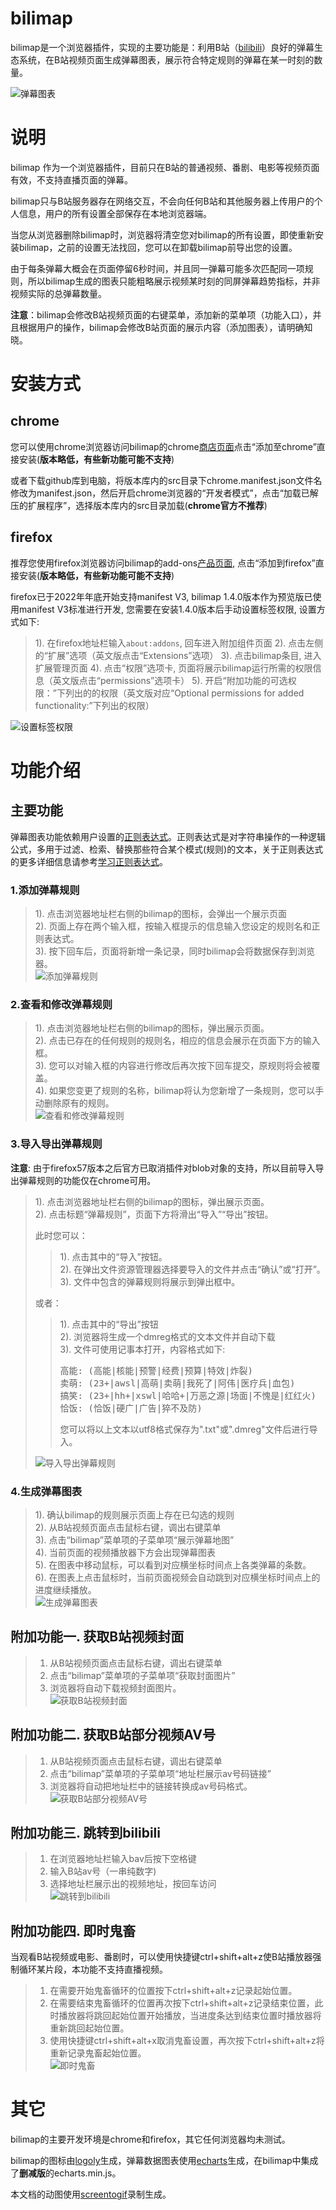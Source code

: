 # bilimap

bilimap是一个浏览器插件，实现的主要功能是：利用B站（[bilibili](https://www.bilibili.com/)）良好的弹幕生态系统，在B站视频页面生成弹幕图表，展示符合特定规则的弹幕在某一时刻的数量。

![弹幕图表](https://nightstream.github.io/bilimap/images/0_charts.png)

# 说明

bilimap 作为一个浏览器插件，目前只在B站的普通视频、番剧、电影等视频页面有效，不支持直播页面的弹幕。

bilimap只与B站服务器存在网络交互，不会向任何B站和其他服务器上传用户的个人信息，用户的所有设置全部保存在本地浏览器端。

当您从浏览器删除bilimap时，浏览器将清空您对bilimap的所有设置，即使重新安装bilimap，之前的设置无法找回，您可以在卸载bilimap前导出您的设置。

由于每条弹幕大概会在页面停留6秒时间，并且同一弹幕可能多次匹配同一项规则，所以bilimap生成的图表只能粗略展示视频某时刻的同屏弹幕趋势指标，并非视频实际的总弹幕数量。

**注意**：bilimap会修改B站视频页面的右键菜单，添加新的菜单项（功能入口），并且根据用户的操作，bilimap会修改B站页面的展示内容（添加图表），请明确知晓。


# 安装方式

## chrome

您可以使用chrome浏览器访问bilimap的chrome[商店页面](https://chrome.google.com/webstore/detail/bilimap/akmhahadmmjoidckjonlcbepkaloihed)点击“添加至chrome”直接安装(__版本略低，有些新功能可能不支持__)

或者下载github库到电脑，将版本库内的src目录下chrome.manifest.json文件名修改为manifest.json，然后开启chrome浏览器的“开发者模式”，点击“加载已解压的扩展程序”，选择版本库内的src目录加载(__chrome官方不推荐__)

## firefox

推荐您使用firefox浏览器访问bilimap的add-ons[产品页面](https://addons.mozilla.org/zh-CN/firefox/addon/bilimap/), 点击“添加到firefox”直接安装(__版本略低，有些新功能可能不支持__)

firefox已于2022年年底开始支持manifest V3, bilimap 1.4.0版本作为预览版已使用manifest V3标准进行开发, 您需要在安装1.4.0版本后手动设置标签权限, 设置方式如下:

> 1). 在firefox地址栏输入`about:addons`, 回车进入附加组件页面
> 2). 点击左侧的“扩展”选项（英文版点击“Extensions”选项）
> 3). 点击bilimap条目, 进入扩展管理页面
> 4). 点击“权限”选项卡, 页面将展示bilimap运行所需的权限信息（英文版点击“permissions”选项卡）
> 5). 开启“附加功能的可选权限：”下列出的的权限（英文版对应“Optional permissions for added functionality:”下列出的权限）

![设置标签权限](https://nightstream.github.io/bilimap/images/5_setpermission.gif)


# 功能介绍

## 主要功能

弹幕图表功能依赖用户设置的[正则表达式](https://baike.baidu.com/item/%E6%AD%A3%E5%88%99%E8%A1%A8%E8%BE%BE%E5%BC%8F/1700215?fr=aladdin)。正则表达式是对字符串操作的一种逻辑公式，多用于过滤、检索、替换那些符合某个模式(规则)的文本，关于正则表达式的更多详细信息请参考[学习正则表达式](https://www.runoob.com/regexp/regexp-syntax.html)。

### 1.添加弹幕规则

> 1). 点击浏览器地址栏右侧的bilimap的图标，会弹出一个展示页面  
> 2). 页面上存在两个输入框，按输入框提示的信息输入您设定的规则名和正则表达式。  
> 3). 按下回车后，页面将新增一条记录，同时bilimap会将数据保存到浏览器。  
> ![添加弹幕规则](https://nightstream.github.io/bilimap/images/1_addrule.gif)

### 2.查看和修改弹幕规则

> 1). 点击浏览器地址栏右侧的bilimap的图标，弹出展示页面。  
> 2). 点击已存在的任何规则的规则名，相应的信息会展示在页面下方的输入框。  
> 3). 您可以对输入框的内容进行修改后再次按下回车提交，原规则将会被覆盖。  
> 4). 如果您变更了规则的名称，bilimap将认为您新增了一条规则，您可以手动删除原有的规则。  
> ![查看和修改弹幕规则](https://nightstream.github.io/bilimap/images/2_editrule.gif)

### 3.导入导出弹幕规则

**注意**: 由于firefox57版本之后官方已取消插件对blob对象的支持，所以目前导入导出弹幕规则的功能仅在chrome可用。

> 1). 点击浏览器地址栏右侧的bilimap的图标，弹出展示页面。  
> 2). 点击标题“弹幕规则”，页面下方将滑出“导入”“导出”按钮。  
> 
> 此时您可以： 
>  
>> 1). 点击其中的“导入”按钮。  
>> 2). 在弹出文件资源管理器选择要导入的文件并点击“确认”或“打开”。  
>> 3). 文件中包含的弹幕规则将展示到弹出框中。 
>  
> 或者：
>   
>> 1). 点击其中的“导出”按钮  
>> 2). 浏览器将生成一个dmreg格式的文本文件并自动下载  
>> 3). 文件可使用记事本打开，内容格式如下:<br/>
>> <pre>高能: (高能|核能|预警|经费|预算|特效|炸裂)<br/>卖萌: (23+|awsl|高萌|卖萌|我死了|阿伟|医疗兵|血包)<br/>搞笑: (23+|hh+|xswl|哈哈+|万恶之源|场面|不愧是|红红火)<br/>恰饭: (恰饭|硬广|广告|猝不及防)<br/></pre>
>> 您可以将以上文本以utf8格式保存为".txt"或".dmreg"文件后进行导入。
> 
> ![导入导出弹幕规则](https://nightstream.github.io/bilimap/images/3_imptrule.gif)

### 4.生成弹幕图表

> 1). 确认bilimap的规则展示页面上存在已勾选的规则  
> 2). 从B站视频页面点击鼠标右键，调出右键菜单  
> 3). 点击“bilimap”菜单项的子菜单项“展示弹幕地图”  
> 4). 当前页面的视频播放器下方会出现弹幕图表  
> 5). 在图表中移动鼠标，可以看到对应横坐标时间点上各类弹幕的条数。  
> 6). 在图表上点击鼠标时，当前页面视频会自动跳到对应横坐标时间点上的进度继续播放。  
> ![生成弹幕图表](https://nightstream.github.io/bilimap/images/4_getchart.gif)

## 附加功能一. 获取B站视频封面

> 1. 从B站视频页面点击鼠标右键，调出右键菜单  
> 2. 点击“bilimap”菜单项的子菜单项“获取封面图片”  
> 3. 浏览器将自动下载视频封面图片。  
> ![获取B站视频封面](https://nightstream.github.io/bilimap/images/p1_getcover.gif)

## 附加功能二. 获取B站部分视频AV号

> 1. 从B站视频页面点击鼠标右键，调出右键菜单  
> 2. 点击“bilimap”菜单项的子菜单项“地址栏展示av号码链接”  
> 3. 浏览器将自动把地址栏中的链接转换成av号码格式。  
> ![获取B站部分视频AV号](https://nightstream.github.io/bilimap/images/p2_getavno.gif)

## 附加功能三. 跳转到bilibili

> 1. 在浏览器地址栏输入bav后按下空格键  
> 2. 输入B站av号（一串纯数字)  
> 3. 选择地址栏展示出的视频地址，按回车访问  
> ![跳转到bilibili](https://nightstream.github.io/bilimap/images/p3_jumpav.gif)

## 附加功能四. 即时鬼畜

当观看B站视频或电影、番剧时，可以使用快捷键ctrl+shift+alt+z使B站播放器强制循环某片段，本功能不支持直播视频。

> 1. 在需要开始鬼畜循环的位置按下ctrl+shift+alt+z记录起始位置。  
> 2. 在需要结束鬼畜循环的位置再次按下ctrl+shift+alt+z记录结束位置，此时播放器将跳回起始位置开始播放，当进度条达到结束位置时播放器将重新跳回起始位置。  
> 3. 使用快捷键ctrl+shift+alt+x取消鬼畜设置，再次按下ctrl+shift+alt+z将重新记录鬼畜起始位置。  
> ![即时鬼畜](https://nightstream.github.io/bilimap/images/p4_autotune.gif)

# 其它

bilimap的主要开发环境是chrome和firefox，其它任何浏览器均未测试。

bilimap的图标由[logoly](https://logoly.pro/)生成，弹幕数据图表使用[echarts](https://www.echartsjs.com/zh/index.html)生成，在bilimap中集成了**删减版**的echarts.min.js。

本文档的动图使用[screentogif](https://www.screentogif.com/)录制生成。
